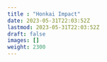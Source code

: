 ```yaml
---
title : "Honkai Impact"
date: 2023-05-31T22:03:52Z
lastmod: 2023-05-31T22:03:52Z
draft: false
images: []
weight: 2300
---
```

